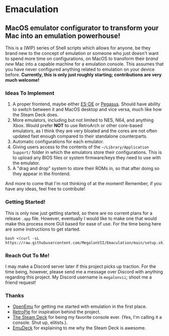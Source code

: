 # Emaculation

## MacOS emulator configurator to transform your Mac into an emulation powerhouse!

This is a (WIP) series of Shell scripts which allows for anyone, be they brand new to the concept of emulation or someone who just doesn't want to spend more time on configurations, on MacOS to transform their *brand new* Mac into a capable machine for a emulation console. This assumes that you have never configured anything related to emulation on your device before. **Currently, this is only just roughly starting; contributions are very much welcome!**

### Ideas To Implement

1. A proper frontend, maybe either [ES-DE](https://es-de.org) or [Pegasus](https://pegasus-frontend.org/). Should have ability to switch between it and MacOS desktop and vice versa, much like how the Steam Deck does.
2. More emulators, including but not limited to NES, N64, and anything Xbox. Would prefer **NOT** to use RetroArch or other core-based emulators, as I think they are very bloated and the cores are not often updated fast enough compared to their standalone counterparts.
3. Automatic configurations for each emulator.
4. Giving users access to the contents of the `~/Library/Application Support/` folder in which the emulators store their configurations. This is to upload any BIOS files or system firmware/keys they need to use with the emulator.
5. A "drag and drop" system to store their ROMs in, so that after doing so they appear in the frontend.

And more to come that I'm not thinking of at the moment! Remember, if you have any ideas, feel free to contribute!

### Getting Started!

This is only now just getting started, so there are no current plans for a release `.app` file. However, eventually I would like to make one that would make this process more GUI based for ease of use. For the time being here are some instructions to get started.

```
bash <(curl -sL https://raw.githubusercontent.com/MegalonVII/Emaculation/main/setup.sh)
```

### Reach Out To Me!

I may make a Discord server later if this project picks up traction. For the time being, however, please send me a message over Discord with anything regarding this project. My Discord username is `megalonvii`; shoot me a friend request!

### Thanks

- [OpenEmu](https://openemu.org/) for getting me started with emulation in the first place.
- [RetroPie](https://github.com/RetroPie/RetroPie-Setup) for inspiration behind the project.
- [The Steam Deck](https://www.steamdeck.com/en/) for being my favorite console ever. (Yes, I'm calling it a console. Shut up, elitists.).
- [EmuDeck](https://www.emudeck.com/) for explaining to me why the Steam Deck is awesome.
